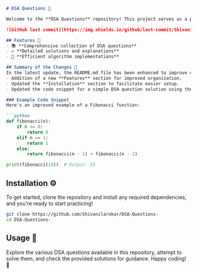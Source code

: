 ```markdown
# DSA Questions 🤖

Welcome to the **DSA Questions** repository! This project serves as a platform for practicing Data Structures and Algorithms (DSA) through a variety of questions and solutions.

![GitHub last commit](https://img.shields.io/github/last-commit/Shivanilarokar/DSA-Questions-) ![GitHub issues](https://img.shields.io/github/issues/Shivanilarokar/DSA-Questions-) ![GitHub stars](https://img.shields.io/github/stars/Shivanilarokar/DSA-Questions-)

## Features 🌟
- 📚 **Comprehensive collection of DSA questions**
- ✍️ **Detailed solutions and explanations**
- 🚀 **Efficient algorithm implementations**

## Summary of the Changes 📝
In the latest update, the README.md file has been enhanced to improve clarity and usability. Key changes include:
- Addition of a new **Features** section for improved organization.
- Updated the **Installation** section to facilitate easier setup.
- Updated the code snippet for a simple DSA question solution using the Fibonacci sequence for better clarity and performance.

### Example Code Snippet
Here's an improved example of a Fibonacci function:

```python
def fibonacci(n):
    if n <= 0:
        return 0
    elif n == 1:
        return 1
    else:
        return fibonacci(n - 1) + fibonacci(n - 2)

print(fibonacci(10))  # Output: 55
```

## Installation ⚙️
To get started, clone the repository and install any required dependencies, and you're ready to start practicing!

```bash
git clone https://github.com/Shivanilarokar/DSA-Questions-
cd DSA-Questions-
```

## Usage 🚀
Explore the various DSA questions available in this repository, attempt to solve them, and check the provided solutions for guidance. Happy coding! 🎉
```